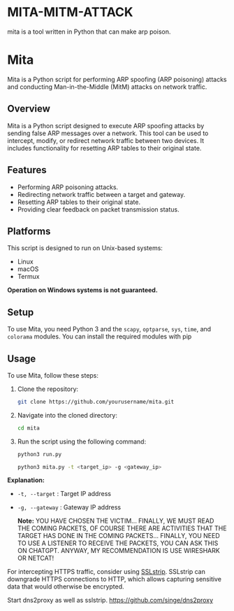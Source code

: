 # MITA-MITM-ATTACK
mita is a tool written in Python that can make arp poison.

# Mita

Mita is a Python script for performing ARP spoofing (ARP poisoning) attacks and conducting Man-in-the-Middle (MitM) attacks on network traffic.

## Overview

Mita is a Python script designed to execute ARP spoofing attacks by sending false ARP messages over a network. This tool can be used to intercept, modify, or redirect network traffic between two devices. It includes functionality for resetting ARP tables to their original state.

## Features

- Performing ARP poisoning attacks.
- Redirecting network traffic between a target and gateway.
- Resetting ARP tables to their original state.
- Providing clear feedback on packet transmission status.

## Platforms

This script is designed to run on Unix-based systems:
- Linux
- macOS
- Termux

**Operation on Windows systems is not guaranteed.**

## Setup

To use Mita, you need Python 3 and the `scapy`, `optparse`, `sys`, `time`, and `colorama` modules. You can install the required modules with pip

## Usage

To use Mita, follow these steps:

1. Clone the repository:

    ```bash
    git clone https://github.com/yourusername/mita.git
    ```

2. Navigate into the cloned directory:

    ```bash
    cd mita
    ```

3. Run the script using the following command:

    ```bash
    python3 run.py
    
    python3 mita.py -t <target_ip> -g <gateway_ip>
    ```

**Explanation:**

- `-t, --target` : Target IP address
- `-g, --gateway` : Gateway IP address

  **Note:**
YOU HAVE CHOSEN THE VICTIM... FINALLY, WE MUST READ THE COMING PACKETS, OF COURSE THERE ARE ACTIVITIES THAT THE TARGET HAS DONE IN THE COMING PACKETS... FINALLY, YOU NEED TO USE A LISTENER TO RECEIVE THE PACKETS, YOU CAN ASK THIS ON CHATGPT. ANYWAY, MY RECOMMENDATION IS USE WIRESHARK OR NETCAT!

For intercepting HTTPS traffic, consider using [SSLstrip](https://www.owasp.org/index.php/Category:OWASP_SSLStrip). SSLstrip can downgrade HTTPS connections to HTTP, which allows capturing sensitive data that would otherwise be encrypted.



Start dns2proxy as well as sslstrip.
https://github.com/singe/dns2proxy
